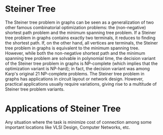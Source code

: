 # Steiner Tree
The Steiner tree problem in graphs can be seen as a generalization of two other famous combinatorial optimization problems: the (non-negative) shortest path problem and the minimum spanning tree problem. If a Steiner tree problem in graphs contains exactly two terminals, it reduces to finding the shortest path. If, on the other hand, all vertices are terminals, the Steiner tree problem in graphs is equivalent to the minimum spanning tree. However, while both the non-negative shortest path and the minimum spanning tree problem are solvable in polynomial time, the decision variant of the Steiner tree problem in graphs is NP-complete (which implies that the optimization variant is NP-hard); in fact, the decision variant was among Karp's original 21 NP-complete problems. The Steiner tree problem in graphs has applications in circuit layout or network design. However, practical applications usually require variations, giving rise to a multitude of Steiner tree problem variants.

# Applications of Steiner Tree

Any situation where the task is minimize cost of connection among some important locations like VLSI Design, Computer Networks, etc.

